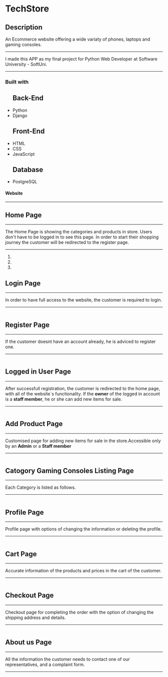<h1> TechStore </h1>

<h2> Description </h2>
<p>An Ecommerce website offering a wide variaty of phones, laptops and gaming consoles.<hr>
I made this APP as my final project for Python Web Developer at Software University - SoftUni.</p><hr>
<h3> Built with </h3>
    <ul>
        <h2>Back-End</h2>
        <li>Python</li>
        <li>Django</li>
    </ul>
    <ul>
        <h2>Front-End</h2>
        <li>HTML</li>
        <li>CSS</li>
        <li>JavaScript</li>
    </ul>
    <ul>
        <h2>Database</h2>
        <li>PostgreSQL</li>
    </ul>
    
<h4> Website </h4>
<hr>

<h2> Home Page </h2>
<hr>
 <p>The Home Page is showing the categories and products in store. Users don't have to be logged in to see
        this page. In order to start their shopping journey the customer will be redirected to the register page.</p>
<hr>
<ol>
        <li><img src="https://user-images.githubusercontent.com/113101261/215344245-f5b97149-ff95-490e-8981-79d990c887f9.jpg" alt=""></li>
        <li><img src="https://user-images.githubusercontent.com/113101261/215344390-e1ebda9c-eb1b-48fb-b096-abaa030337b5.jpg" alt=""></li>
        <li><img src="https://user-images.githubusercontent.com/113101261/215344458-d1c81404-c517-4ffd-aa36-027202d9883a.jpg" alt=""></li>
</ol>

<h2> Login Page </h2>
<hr>
    <p>In order to have full access to the website, the customer is required to login.</p>
<hr>

<img src="https://user-images.githubusercontent.com/113101261/215344846-71cd051a-5880-4971-bf3e-4fd0e1d6eac3.jpg" alt="">

<h2> Register Page </h2>
<hr>
    <p>If the customer doesnt have an account already, he is adviced to register one.</p>
<hr>

<img src="https://user-images.githubusercontent.com/113101261/215345050-d80d4c43-46ce-413a-a3ba-e8c40d00cfec.jpg" alt="">

<h2> Logged in User Page </h2>
<hr>
    <p>After successfull registration, the customer is redirected to the home page, with all of the website`s functionality.
    If the <strong>owner</strong> of the logged in account is a <strong>staff member</strong>, he or she can add new items for sale.</p>
<hr>

<img src="https://user-images.githubusercontent.com/113101261/215345162-428e433c-d038-49da-86a0-d0d4203c3ec6.jpg" alt="">

<h2> Add Product Page </h2>
<hr>
    <p> Customised page for adding new items for sale in the store.Accessible only by an <strong>Admin</strong> or a <strong>Staff member</strong></p>
<hr>

<img src="https://user-images.githubusercontent.com/113101261/215345578-721e6927-3b1f-4ff0-9fab-425e3d1caa98.jpg" alt="">

<h2> Catogory Gaming Consoles Listing Page </h2>
<hr>
    <p> Each Category is listed as follows.</p>
<hr>

<img src="https://user-images.githubusercontent.com/113101261/215345644-247bacf3-029e-4e49-90ec-6e92dc4379f4.jpg" alt="">

<h2> Profile Page </h2>
<hr>
    <p> Profile page with options of changing the information or deleting the profile.</p>
<hr>

<img src="https://user-images.githubusercontent.com/113101261/215345701-9f5534a3-d0fd-4418-9a28-9a4ca203d53a.jpg" alt="">

<h2> Cart Page </h2>
<hr>
    <p> Accurate information of the products and prices in the cart of the customer.</p>
<hr>

<img src="https://user-images.githubusercontent.com/113101261/215345850-b3deaa08-ddee-416f-b923-337088f8aa22.jpg" alt="">

<h2> Checkout Page </h2>
<hr>
    <p> Checkout page for completing the order with the option of changing the shipping address and details.</p>
<hr>

<img src="https://user-images.githubusercontent.com/113101261/215345932-e28b0168-ac0a-4fd5-ac70-7170e1628f75.jpg" alt="">

<h2> About us Page </h2>
<hr>
    <p> All the information the customer needs to contact one of our representatives, and a complaint form.</p>
<hr>

<img src="https://user-images.githubusercontent.com/113101261/215346042-4cb78d33-7ed6-4394-8b42-c8d82050c3c3.jpg" alt="">
